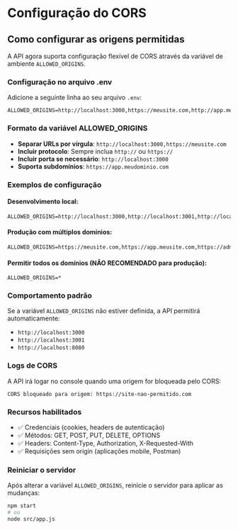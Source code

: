 # Configuração do CORS

## Como configurar as origens permitidas

A API agora suporta configuração flexível de CORS através da variável de ambiente `ALLOWED_ORIGINS`.

### Configuração no arquivo .env

Adicione a seguinte linha ao seu arquivo `.env`:

```env
ALLOWED_ORIGINS=http://localhost:3000,https://meusite.com,http://app.meudominio.com
```

### Formato da variável ALLOWED_ORIGINS

- **Separar URLs por vírgula**: `http://localhost:3000,https://meusite.com`
- **Incluir protocolo**: Sempre inclua `http://` ou `https://`
- **Incluir porta se necessário**: `http://localhost:3000`
- **Suporta subdomínios**: `https://app.meudominio.com`

### Exemplos de configuração

#### Desenvolvimento local:
```env
ALLOWED_ORIGINS=http://localhost:3000,http://localhost:3001,http://localhost:8080
```

#### Produção com múltiplos domínios:
```env
ALLOWED_ORIGINS=https://meusite.com,https://app.meusite.com,https://admin.meusite.com
```

#### Permitir todos os domínios (NÃO RECOMENDADO para produção):
```env
ALLOWED_ORIGINS=*
```

### Comportamento padrão

Se a variável `ALLOWED_ORIGINS` não estiver definida, a API permitirá automaticamente:
- `http://localhost:3000`
- `http://localhost:3001`
- `http://localhost:8080`

### Logs de CORS

A API irá logar no console quando uma origem for bloqueada pelo CORS:
```
CORS bloqueado para origem: https://site-nao-permitido.com
```

### Recursos habilitados

- ✅ Credenciais (cookies, headers de autenticação)
- ✅ Métodos: GET, POST, PUT, DELETE, OPTIONS
- ✅ Headers: Content-Type, Authorization, X-Requested-With
- ✅ Requisições sem origin (aplicações mobile, Postman)

### Reiniciar o servidor

Após alterar a variável `ALLOWED_ORIGINS`, reinicie o servidor para aplicar as mudanças:

```bash
npm start
# ou
node src/app.js
``` 